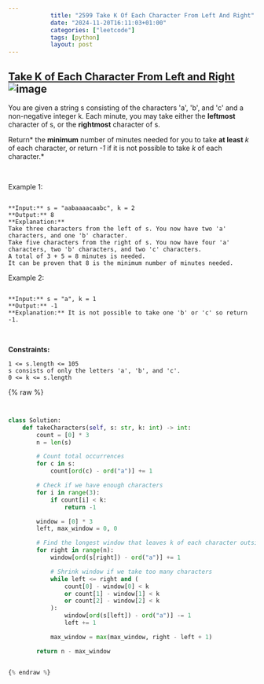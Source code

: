 ```yaml
---
            title: "2599 Take K Of Each Character From Left And Right"
            date: "2024-11-20T16:11:03+01:00"
            categories: ["leetcode"]
            tags: [python]
            layout: post
---
```

            
## [Take K of Each Character From Left and Right](https://leetcode.com/problems/take-k-of-each-character-from-left-and-right) ![image](https://img.shields.io/badge/Difficulty-Medium-orange)

You are given a string s consisting of the characters 'a', 'b', and 'c' and a non-negative integer k. Each minute, you may take either the **leftmost** character of s, or the **rightmost** character of s.

Return* the **minimum** number of minutes needed for you to take **at least** *k* of each character, or return *-1* if it is not possible to take *k* of each character.*

 

Example 1:

```

**Input:** s = "aabaaaacaabc", k = 2
**Output:** 8
**Explanation:** 
Take three characters from the left of s. You now have two 'a' characters, and one 'b' character.
Take five characters from the right of s. You now have four 'a' characters, two 'b' characters, and two 'c' characters.
A total of 3 + 5 = 8 minutes is needed.
It can be proven that 8 is the minimum number of minutes needed.

```

Example 2:

```

**Input:** s = "a", k = 1
**Output:** -1
**Explanation:** It is not possible to take one 'b' or 'c' so return -1.

```

 

**Constraints:**

	1 <= s.length <= 105
	s consists of only the letters 'a', 'b', and 'c'.
	0 <= k <= s.length

{% raw %}


```python


class Solution:
    def takeCharacters(self, s: str, k: int) -> int:
        count = [0] * 3
        n = len(s)

        # Count total occurrences
        for c in s:
            count[ord(c) - ord("a")] += 1

        # Check if we have enough characters
        for i in range(3):
            if count[i] < k:
                return -1

        window = [0] * 3
        left, max_window = 0, 0

        # Find the longest window that leaves k of each character outside
        for right in range(n):
            window[ord(s[right]) - ord("a")] += 1

            # Shrink window if we take too many characters
            while left <= right and (
                count[0] - window[0] < k
                or count[1] - window[1] < k
                or count[2] - window[2] < k
            ):
                window[ord(s[left]) - ord("a")] -= 1
                left += 1

            max_window = max(max_window, right - left + 1)

        return n - max_window


{% endraw %}
```
